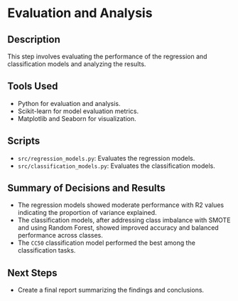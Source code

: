 # Evaluation and Analysis

## Description
This step involves evaluating the performance of the regression and classification models and analyzing the results.

## Tools Used
- Python for evaluation and analysis.
- Scikit-learn for model evaluation metrics.
- Matplotlib and Seaborn for visualization.

## Scripts
- `src/regression_models.py`: Evaluates the regression models.
- `src/classification_models.py`: Evaluates the classification models.

## Summary of Decisions and Results
- The regression models showed moderate performance with R2 values indicating the proportion of variance explained.
- The classification models, after addressing class imbalance with SMOTE and using Random Forest, showed improved accuracy and balanced performance across classes.
- The `CC50` classification model performed the best among the classification tasks.

## Next Steps
- Create a final report summarizing the findings and conclusions.